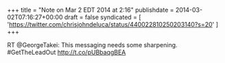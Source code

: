 +++
title = "Note on Mar 2 EDT 2014 at 2:16"
publishdate = 2014-03-02T07:16:27+00:00
draft = false
syndicated = [ 'https://twitter.com/chrisjohndeluca/status/440022810250203140?s=20' ]
+++

RT @GeorgeTakei: This messaging needs some sharpening. #GetTheLeadOut http://t.co/pUBbaqgBEA
